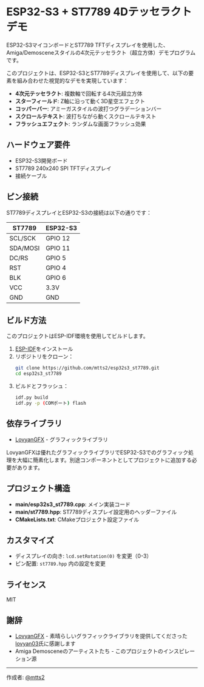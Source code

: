 # ESP32-S3 + ST7789 4Dテッセラクトデモ

ESP32-S3マイコンボードとST7789 TFTディスプレイを使用した、Amiga/Demosceneスタイルの4次元テッセラクト（超立方体）デモプログラムです。

このプロジェクトは、ESP32-S3とST7789ディスプレイを使用して、以下の要素を組み合わせた視覚的なデモを実現しています：

- **4次元テッセラクト**: 複数軸で回転する4次元超立方体
- **スターフィールド**: Z軸に沿って動く3D星空エフェクト
- **コッパーバー**: アミーガスタイルの波打つグラデーションバー
- **スクロールテキスト**: 波打ちながら動くスクロールテキスト
- **フラッシュエフェクト**: ランダムな画面フラッシュ効果

## ハードウェア要件

- ESP32-S3開発ボード
- ST7789 240x240 SPI TFTディスプレイ
- 接続ケーブル

## ピン接続

ST7789ディスプレイとESP32-S3の接続は以下の通りです：

| ST7789 | ESP32-S3 |
|--------|----------|
| SCL/SCK | GPIO 12 |
| SDA/MOSI | GPIO 11 |
| DC/RS | GPIO 5 |
| RST | GPIO 4 |
| BLK | GPIO 6 |
| VCC | 3.3V |
| GND | GND |

## ビルド方法

このプロジェクトはESP-IDF環境を使用してビルドします。

1. [ESP-IDF](https://docs.espressif.com/projects/esp-idf/en/latest/esp32s3/get-started/index.html)をインストール
2. リポジトリをクローン：
   ```bash
   git clone https://github.com/mtts2/esp32s3_st7789.git
   cd esp32s3_st7789
   ```
3. ビルドとフラッシュ：
   ```bash
   idf.py build
   idf.py -p (COMポート) flash
   ```

## 依存ライブラリ

- [LovyanGFX](https://github.com/lovyan03/LovyanGFX) - グラフィックライブラリ

LovyanGFXは優れたグラフィックライブラリでESP32-S3でのグラフィック処理を大幅に簡素化します。別途コンポーネントとしてプロジェクトに追加する必要があります。

## プロジェクト構造

- **main/esp32s3_st7789.cpp**: メイン実装コード
- **main/st7789.hpp**: ST7789ディスプレイ設定用のヘッダーファイル
- **CMakeLists.txt**: CMakeプロジェクト設定ファイル

## カスタマイズ

- ディスプレイの向き: `lcd.setRotation(0)` を変更（0-3）
- ピン配置: `st7789.hpp` 内の設定を変更

## ライセンス

MIT

## 謝辞

- [LovyanGFX](https://github.com/lovyan03/LovyanGFX) - 素晴らしいグラフィックライブラリを提供してくださった[lovyan03](https://github.com/lovyan03)氏に感謝します
- Amiga Demosceneのアーティストたち - このプロジェクトのインスピレーション源

---

作成者: [@mtts2](https://github.com/mtts2)
